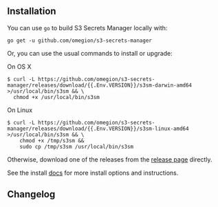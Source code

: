 ## Installation

You can use `go` to build S3 Secrets Manager locally with:

```shell
go get -u github.com/omegion/s3-secrets-manager
```

Or, you can use the usual commands to install or upgrade:

On OS X

```shell
$ curl -L https://github.com/omegion/s3-secrets-manager/releases/download/{{.Env.VERSION}}/s3sm-darwin-amd64 >/usr/local/bin/s3sm && \
  chmod +x /usr/local/bin/s3sm
```

On Linux

```shell
$ curl -L https://github.com/omegion/s3-secrets-manager/releases/download/{{.Env.VERSION}}/s3sm-linux-amd64 >/usr/local/bin/s3sm && \
    chmod +x /tmp/s3sm &&
    sudo cp /tmp/s3sm /usr/local/bin/s3sm
```

Otherwise, download one of the releases from the [release page](https://github.com/omegion/s3-secrets-manager/releases/)
directly.

See the install [docs](https://s3-secrets-manager.omegion.dev) for more install options and instructions.

## Changelog

